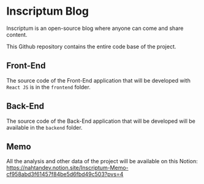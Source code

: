 # Inscriptum Blog 

Inscriptum is an open-source blog where anyone can come and share content.

This Github repository contains the entire code base of the project.

## Front-End

The source code of the Front-End application that will be developed with `React JS` is in the ``frontend`` folder.

## Back-End

The source code of the Back-End application that will be developed will be available in the ``backend`` folder.

## Memo

All the analysis and other data of the project will be available on this Notion: <https://nahtandev.notion.site/Inscriptum-Memo-cf958abd3f61457f84be5d6fbd49c503?pvs=4>
